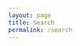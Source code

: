 ```yaml
---
layout: page
title: Search
permalink: /search
---
```


<link rel="stylesheet" href="/assets/css/google-custom-search.css">
<script>
  (function() {
    var cx = '{{ site.google.search_engine_id }}';
    var gcse = document.createElement('script');
    gcse.type = 'text/javascript';
    gcse.async = true;
    gcse.src = 'https://cse.google.com/cse.js?cx=' + cx;
    var s = document.getElementsByTagName('script')[0];
    s.parentNode.insertBefore(gcse, s);
  })();
</script>
<gcse:search></gcse:search>
